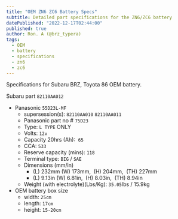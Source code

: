 ```yaml
---
title: "OEM ZN6 ZC6 Battery Specs"
subtitle: Detailed part specifications for the ZN6/ZC6 battery
datePublished: "2022-12-17T02:44:00"
published: true
author: Ron. A (@brz_typera)
tags:
  - OEM
  - battery
  - specifications
  - zn6
  - zc6
---
```


Specifications for Subaru BRZ, Toyota 86 OEM battery.

Subaru part `82110AA012` 
- Panasonic `55D23L-MF`
  - supersession(s): `82110AA010` `82110AA011`  
  - Panasonic part no # `75D23`
  - Type: `L TYPE` ONLY
  - Volts: `12v`
  - Capacity 20hrs (Ah):  `65`
  - CCA: `533`
  - Reserve capacity (mins): `118`
  - Terminal type: `BIG` / `SAE`
  - Dimensions (mm/in)
    - (L) 232mm (W) 173mm,  (H) 204mm,  (TH) 227mm
    - (L) 9.13in (W) 6.81in,  (H) 8.03in,  (TH) 8.94in
  - Weight (with electrolyte)(Lbs/Kg): `35.05`lbs / 15.9kg
- OEM battery box size 
  - width: `25cm`
  - length: `17cm`
  - height: `15-20cm`

